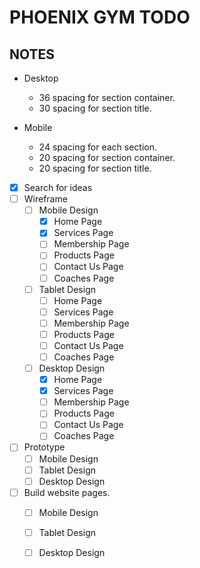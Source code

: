 # PHOENIX GYM TODO


## NOTES

- Desktop 
  - 36 spacing for section container.
  - 30 spacing for section title. 

- Mobile
  - 24 spacing for each section.
  - 20 spacing for section container.
  - 20 spacing for section title.

- [x] Search for ideas
- [ ] Wireframe
  - [ ] Mobile Design
    - [x] Home Page
    - [x] Services Page
    - [ ] Membership Page
    - [ ] Products Page
    - [ ] Contact Us Page
    - [ ] Coaches Page
  - [ ] Tablet Design
    - [ ] Home Page
    - [ ] Services Page
    - [ ] Membership Page
    - [ ] Products Page
    - [ ] Contact Us Page
    - [ ] Coaches Page
  - [ ] Desktop Design
    - [x] Home Page
    - [x] Services Page
    - [ ] Membership Page
    - [ ] Products Page
    - [ ] Contact Us Page
    - [ ] Coaches Page
- [ ] Prototype
  - [ ] Mobile Design
  - [ ] Tablet Design
  - [ ] Desktop Design
- [ ] Build website pages.
  - [ ] Mobile Design
  - [ ] Tablet Design
  - [ ] Desktop Design

